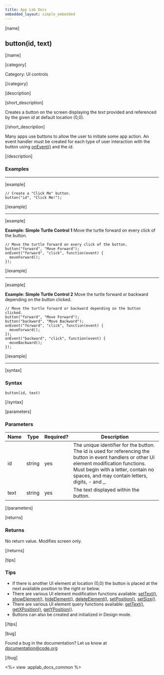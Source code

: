 ```yaml
---
title: App Lab Docs
embedded_layout: simple_embedded
---
```


[name]

## button(id, text)

[/name]

[category]

Category: UI controls

[/category]

[description]

[short_description]

Creates a button on the screen displaying the *text* provided and referenced by the given *id* at default location (0,0).

[/short_description]

Many apps use buttons to allow the user to initiate some app action. An event handler must be created for each type of user interaction with the button using [onEvent()](/applab/docs/onEvent) and the *id*.

[/description]

### Examples
____________________________________________________

[example]

```
// Create a "Click Me" button.
button("id", "Click Me!"); 
```

[/example]

____________________________________________________

[example]

**Example: Simple Turtle Control 1** Move the turtle forward on every click of the button.

```
// Move the turtle forward on every click of the button.
button("forward", "Move Forward");
onEvent("forward", "click", function(event) {
  moveForward();
});
```

[/example]
____________________________________________________

[example]

**Example: Simple Turtle Control 2** Move the turtle forward or backward depending on the button clicked.

```
// Move the turtle forward or backward depending on the button clicked.
button("forward", "Move Forward");
button("backward", "Move Backward");
onEvent("forward", "click", function(event) {
  moveForward();
});
onEvent("backward", "click", function(event) {
  moveBackward();
});
```

[/example]
____________________________________________________

[syntax]

### Syntax

```
button(id, text)
```

[/syntax]

[parameters]

### Parameters

| Name  | Type | Required? | Description |
|-----------------|------|-----------|-------------|
| id | string | yes | The unique identifier for the button. The id is used for referencing the button in event handlers or other UI element modification functions. Must begin with a letter, contain no spaces, and may contain letters, digits, - and _. |
| text | string | yes | The text displayed within the button. |

[/parameters]

[returns]

### Returns
No return value. Modifies screen only.

[/returns]

[tips]

### Tips
- If there is another UI element at location (0,0) the button is placed at the next available position to the right or below.
- There are various UI element modification functions available: [setText()](/applab/docs/setText), [showElement()](/applab/docs/showElement), [hideElement()](/applab/docs/hideElement), [deleteElement()](/applab/docs/deleteElement), [setPosition()](/applab/docs/setPosition), [setSize()](/applab/docs/setSize). 
- There are various UI element query functions available: [getText()](/applab/docs/getText), [getXPosition()](/applab/docs/getXPosition), [getYPosition()](/applab/docs/getYPosition).
- Buttons can also be created and initialized in Design mode.

[/tips]

[bug]

Found a bug in the documentation? Let us know at documentation@code.org

[/bug]

<%= view :applab_docs_common %>
